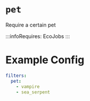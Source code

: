 # `pet`

Require a certain pet

:::infoRequires:
EcoJobs
:::


# Example Config
```yaml
filters:
  pet:
    - vampire
    - sea_serpent
```
